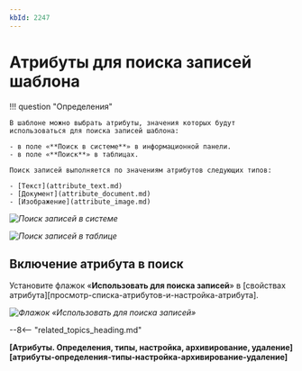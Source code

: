 ```yaml
---
kbId: 2247
---
```


# Атрибуты для поиска записей шаблона

!!! question "Определения"

    В шаблоне можно выбрать атрибуты, значения которых будут использоваться для поиска записей шаблона:

    - в поле «**Поиск в системе**» в информационной панели.
    - в поле «**Поиск**» в таблицах.

    Поиск записей выполняется по значениям атрибутов следующих типов:

    - [Текст](attribute_text.md)
    - [Документ](attribute_document.md)
    - [Изображение](attribute_image.md)

_![Поиск записей в системе](searcheable_attribute_global_search.png)_

_![Поиск записей в таблице](searcheable_attribute_table_search.png)_

## Включение атрибута в поиск

Установите флажок «**Использовать для поиска записей**» в [свойствах атрибута][просмотр-списка-атрибутов-и-настройка-атрибута].

_![Флажок «Использовать для поиска записей»](searcheable_attribute.png)_

--8<-- "related_topics_heading.md"

**[Атрибуты. Определения, типы, настройка, архивирование, удаление][атрибуты-определения-типы-настройка-архивирование-удаление]**
